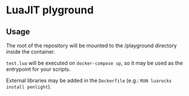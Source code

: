 # LuaJIT plyground

## Usage

The root of the repository will be mounted to the /playground directory inside the container.

`test.lua` will be executed on `docker-compose up`, so it may be used as the entrypoint for your scripts.

External libraries may be added in the `Dockerfile` (e.g.: `RUN luarocks install penlight`).